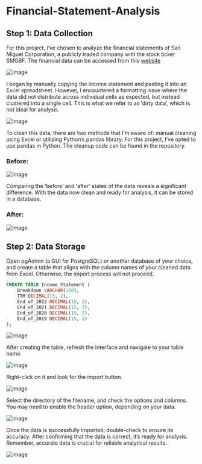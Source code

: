 # Financial-Statement-Analysis

## Step 1: Data Collection

For this project, I’ve chosen to analyze the financial statements of San Miguel Corporation, a publicly traded company with the stock ticker SMGBF. The financial data can be accessed from this [website](https://finance.yahoo.com/quote/SMGBF/financials?p=SMGBF)




![image](https://github.com/cmjhunneil/Financial-Statement-Analysis/assets/63811723/3794105f-3d5f-4129-83cf-96860292218d)

I began by manually copying the income statement and pasting it into an Excel spreadsheet. However, I encountered a formatting issue where the data did not distribute across individual cells as expected, but instead clustered into a single cell. This is what we refer to as ‘dirty data’, which is not ideal for analysis.

![image](https://github.com/cmjhunneil/Financial-Statement-Analysis/assets/63811723/cb0e8894-94bf-4c82-afa1-7e618422dfb8)


To clean this data, there are two methods that I’m aware of: manual cleaning using Excel or utilizing Python’s pandas library. For this project, I’ve opted to use pandas in Python. The cleanup code can be found in the repository.

### Before:
![image](https://github.com/cmjhunneil/Financial-Statement-Analysis/assets/63811723/19ca9fa2-8187-4bbc-8c21-b3e22c5e1891)

Comparing the ‘before’ and ‘after’ states of the data reveals a significant difference. With the data now clean and ready for analysis, it can be stored in a database.

### After:
![image](https://github.com/cmjhunneil/Financial-Statement-Analysis/assets/63811723/9638c7c4-78d3-4d5d-8803-9ca34e24840d)


## Step 2: Data Storage

Open pgAdmin (a GUI for PostgreSQL) or another database of your choice, and create a table that aligns with the column names of your cleaned data from Excel. Otherwise, the import process will not proceed.

```sql
CREATE TABLE Income_Statement (
    Breakdown VARCHAR(100),
    TTM DECIMAL(15, 2),
    End_of_2022 DECIMAL(15, 2),
    End_of_2021 DECIMAL(15, 2),
    End_of_2020 DECIMAL(15, 2),
    End_of_2019 DECIMAL(15, 2)
);
```

![image](https://github.com/cmjhunneil/Financial-Statement-Analysis/assets/63811723/c1bacb22-6e2f-4fbb-8bf9-f67ac960c4ee)

After creating the table, refresh the interface and navigate to your table name. 

![image](https://github.com/cmjhunneil/Financial-Statement-Analysis/assets/63811723/e575dc64-336c-45d0-8e01-79dcdd7973eb)

Right-click on it and look for the import button.

![image](https://github.com/cmjhunneil/Financial-Statement-Analysis/assets/63811723/5a40dbad-2df5-46a2-83e1-acae35974946)

Select the directory of the filename, and check the options and columns. You may need to enable the header option, depending on your data.

![image](https://github.com/cmjhunneil/Financial-Statement-Analysis/assets/63811723/f66967ab-da64-451d-8a3f-12488818b288)

Once the data is successfully imported, double-check to ensure its accuracy. After confirming that the data is correct, it’s ready for analysis. Remember, accurate data is crucial for reliable analytical results.

![image](https://github.com/cmjhunneil/Financial-Statement-Analysis/assets/63811723/036087d8-5265-4e93-becb-b63c0d2c4ade)




